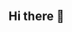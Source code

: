 ## Hi there 👋

<!--
**Arnav38025/Arnav38025** is a ✨ _special_ ✨ repository because its `README.md` (this file) appears on your GitHub profile.

I'm a current sophomore at UC Irvine with interest in Full Stack and AI! 

Proefficient in Java,Python, C++, SQL, R, React, Next, AWS, Docker, Hugging Face, Htmls/CSS

- 🔭 I’m currently working on Krumbit, an educational platoform designed to change the way people scroll on social media
- Check us out! https://krumbit.vercel.app/


